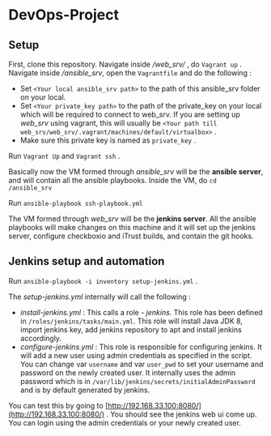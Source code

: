 
# DevOps-Project
## Setup
First, clone this repository.
Navigate inside */web_srv/* , do `Vagrant up` .
Navigate inside */ansible_srv*, open the `Vagrantfile` and do the following :

 - Set `<Your local ansible_srv path>` to the path of this ansible_srv folder on your local.
 - Set `<Your private_key path>` to the path of the private_key on your local which will be required to connect to web_srv. If you are setting up *web_srv* using vagrant, this will usually be `<Your path till web_srv/web_srv/.vagrant/machines/default/virtualbox>` .
 - Make sure this private key is named as `private_key` .

Run `Vagrant Up` and `Vagrant ssh` .

Basically now the VM formed through *ansible_srv* will be the **ansible server**, and will contain all the ansible playbooks. Inside the VM, do `cd /ansible_srv`

Run `ansible-playbook ssh-playbook.yml`

The VM formed through *web_srv* will be the **jenkins server**. All the ansible playbooks will make changes on this machine and it will set up the jenkins server, configure checkboxio and iTrust builds, and contain the git hooks.

## Jenkins setup and automation

Run `ansible-playbook -i inventory setup-jenkins.yml` .

The *setup-jenkins.yml* internally will call the following :

 - *install-jenkins.yml* : This calls a role - *jenkins*. This role has been defined in `/roles/jenkins/tasks/main.yml`. This role will install Java JDK 8, import jenkins key, add jenkins repository to apt and install jenkins accordingly.
 - *configure-jenkins.yml* : This role is responsible for configuring jenkins. It will add a new user using admin credentials as specified in the script. You can change var `username` and var `user_pwd` to set your username and password on the newly created user. It internally uses the admin password which is in `/var/lib/jenkins/secrets/initialAdminPassword` and is by default generated by jenkins.

You can test this by going to [http://192.168.33.100:8080/](http://192.168.33.100:8080/) . 
You should see the jenkins web ui come up. You can login using the admin credentials or your newly created user.
